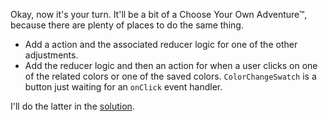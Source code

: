 Okay, now it's your turn. It'll be a bit of a Choose Your Own Adventure™, because there are plenty of places to do the same thing.

* Add a action and the associated reducer logic for one of the other adjustments.
* Add the reducer logic and then an action for when a user clicks on one of the related colors or one of the saved colors. `ColorChangeSwatch` is a button just waiting for an `onClick` event handler.

I'll do the latter in the [solution](Typing%20actions%20and%20reducers,%20a%20solution.md).

